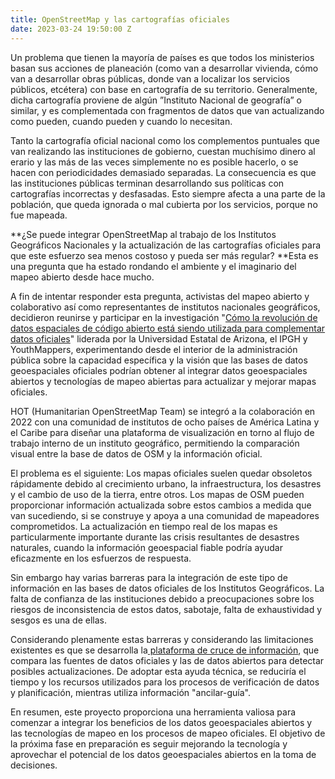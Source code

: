 ```yaml
---
title: OpenStreetMap y las cartografías oficiales
date: 2023-03-24 19:50:00 Z
---
```


Un problema que tienen la mayoría de países es que todos los ministerios basan sus acciones de planeación (como van a desarrollar vivienda, cómo van a desarrollar obras públicas, donde van a localizar los servicios públicos, etcétera) con base en cartografía de su territorio. Generalmente, dicha cartografía proviene de algún ”Instituto Nacional de geografía” o similar, y es complementada con fragmentos de datos que van actualizando como pueden, cuando pueden y cuando lo necesitan.

Tanto la cartografía oficial nacional como los complementos puntuales que van realizando las instituciones de gobierno, cuestan muchísimo dinero al erario y las más de las veces simplemente no es posible hacerlo, o se hacen con periodicidades demasiado separadas. La consecuencia es que las instituciones públicas terminan desarrollando sus políticas con cartografías incorrectas y desfasadas. Esto siempre afecta a una parte de la población, que queda ignorada o mal cubierta por los servicios, porque no fue mapeada.

**¿Se puede integrar OpenStreetMap al trabajo de los Institutos Geográficos Nacionales y la actualización de las cartografías oficiales para que este esfuerzo sea menos costoso y pueda ser más regular? **Esta es una pregunta que ha estado rondando el ambiente y el imaginario del mapeo abierto desde hace mucho.

A fin de intentar responder esta pregunta, activistas del mapeo abierto y colaborativo así como representantes de institutos nacionales geográficos, decidieron reunirse y participar en la investigación "[Cómo la revolución de datos espaciales de código abierto está siendo utilizada para complementar datos oficiales](https://issuu.com/knowledgeexchangeforresilience/docs/asu_publication_english_digital_pagebypage)" liderada por la Universidad Estatal de Arizona, el IPGH y YouthMappers, experimentando desde el interior de la administración pública sobre la capacidad específica y la visión que las bases de datos geoespaciales oficiales podrían obtener al integrar datos geoespaciales abiertos y tecnologías de mapeo abiertas para actualizar y mejorar mapas oficiales.

HOT (Humanitarian OpenStreetMap Team) se integró a la colaboración en 2022 con una comunidad de institutos de ocho países de América Latina y el Caribe para diseñar una plataforma de visualización en torno al flujo de trabajo interno de un instituto geográfico, permitiendo la comparación visual entre la base de datos de OSM y la información oficial.

El problema es el siguiente: Los mapas oficiales suelen quedar obsoletos rápidamente debido al crecimiento urbano, la infraestructura, los desastres y el cambio de uso de la tierra, entre otros. Los mapas de OSM pueden proporcionar información actualizada sobre estos cambios a medida que van sucediendo, si se construye y apoya a una comunidad de mapeadores comprometidos. La actualización en tiempo real de los mapas es particularmente importante durante las crisis resultantes de desastres naturales, cuando la información geoespacial fiable podría ayudar eficazmente en los esfuerzos de respuesta.

Sin embargo hay varias barreras para la integración de este tipo de información en las bases de datos oficiales de los Institutos Geográficos. La falta de confianza de las instituciones debido a preocupaciones sobre los riesgos de inconsistencia de estos datos, sabotaje, falta de exhaustividad y sesgos es una de ellas.

Considerando plenamente estas barreras y considerando las limitaciones existentes es que se desarrolla la[ plataforma de cruce de información](https://ngigevapp.geoid.mx/#13/9.8430/-83.8012), que compara las fuentes de datos oficiales y las de datos abiertos para detectar posibles actualizaciones. De adoptar esta ayuda técnica, se reduciría el tiempo y los recursos utilizados para los procesos de verificación de datos y planificación, mientras utiliza información "ancilar-guía".

En resumen, este proyecto proporciona una herramienta valiosa para comenzar a integrar los beneficios de los datos geoespaciales abiertos y las tecnologías de mapeo en los procesos de mapeo oficiales. El objetivo de la próxima fase en preparación es seguir mejorando la tecnología y aprovechar el potencial de los datos geoespaciales abiertos en la toma de decisiones.